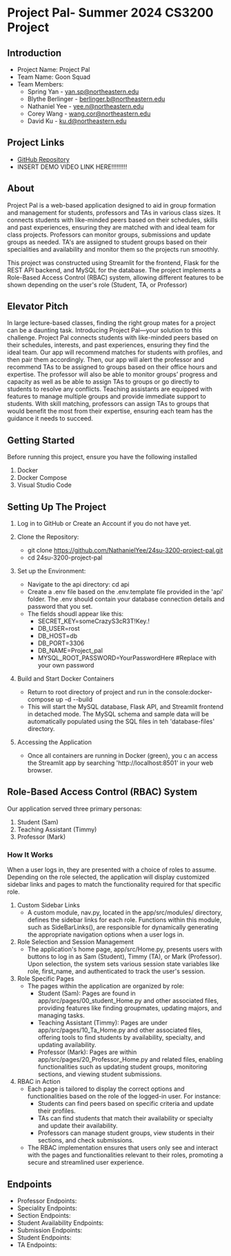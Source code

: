 # Project Pal- Summer 2024 CS3200 Project

## Introduction
- Project Name: Project Pal
- Team Name: Goon Squad
- Team Members:
    - Spring Yan - yan.sp@northeastern.edu
    - Blythe Berlinger - berlinger.b@northeastern.edu
    - Nathaniel Yee - yee.n@northeastern.edu
    - Corey Wang - wang.cor@northeastern.edu
    - David Ku - ku.d@northeastern.edu

## Project Links
- [GitHub Repository](https://github.com/NathanielYee/24su-3200-project-pal)
- INSERT DEMO VIDEO LINK HERE!!!!!!!!!

## About

Project Pal is a web-based application designed to aid in group formation and management for students, professors and TAs in various class sizes. It connects students with like-minded peers based on their schedules, skills and past experiences, ensuring they are matched with and ideal team for class projects. Professors can monitor groups, submissions and update groups as needed. TA's are assigned to student groups based on their specialities and availability and monitor them so the projects run smoothly. 

This project was constructed using Streamlit for the frontend, Flask for the REST API backend, and MySQL for the database. The project implements a Role-Based Access Control (RBAC) system, allowing different features to be shown depending on the user's role (Student, TA, or Professor)

## Elevator Pitch

In large lecture-based classes, finding the right group mates for a project can be a daunting task. Introducing Project Pal—your solution to this challenge. Project Pal connects students with like-minded peers based on their schedules, interests, and past experiences, ensuring they find the ideal team. Our app will recommend matches for students with profiles, and then pair them accordingly. Then, our app will alert the professor and recommend TAs to be assigned to groups based on their office hours and expertise. The professor will also be able to monitor groups’ progress and capacity as well as be able to assign TAs to groups or go directly to students to resolve any conflicts. Teaching assistants are equipped with features to manage multiple groups and provide immediate support to students. With skill matching, professors can assign TAs to groups that would benefit the most from their expertise, ensuring each team has the guidance it needs to succeed. 

## Getting Started
Before running this project, ensure you have the following installed
1. Docker
2. Docker Compose
3. Visual Studio Code

## Setting Up The Project
1. Log in to GitHub or Create an Account if you do not have yet. 
2. Clone the Repository:
    - git clone https://github.com/NathanielYee/24su-3200-project-pal.git
    - cd 24su-3200-project-pal
3. Set up the Environment:
    - Navigate to the api directory: cd api
    - Create a .env file based on the .env.template file provided in the 'api' folder. The .env should contain your database connection details and password that you set. 
    - The fields shoudl appear like this:
        - SECRET_KEY=someCrazyS3cR3T!Key.!
        - DB_USER=rost
        - DB_HOST=db
        - DB_PORT=3306
        - DB_NAME=Project_pal
        - MYSQL_ROOT_PASSWORD=YourPasswordHere  #Replace with your own password

4. Build and Start Docker Containers
    - Return to root directory of project and run in the console:docker-compose up -d --build
    - This will start the MySQL database, Flask API, and Streamlit frontend in detached mode. The MySQL schema and sample data will be automatically populated using the SQL files in teh 'database-files' directory. 

5. Accessing the Application
    - Once all containers are running in Docker (green), you c an access the Streamlit app by searching 'http://localhost:8501' in your web browser.
 

## Role-Based Access Control (RBAC) System
Our application served three primary personas:
1. Student (Sam)
2. Teaching Assistant (Timmy)
3. Professor (Mark)

### How It Works
When a user logs in, they are presented with a choice of roles to assume. Depending on the role selected, the application will display customized sidebar links and pages to match the functionality required for that specific role. 

1. Custom Sidebar Links
    - A custom module, nav.py, located in the app/src/modules/ directory, defines the sidebar links for each role. Functions within this module, such as SideBarLinks(), are responsible for dynamically generating the appropriate navigation options when a user logs in.
2. Role Selection and Session Management
    - The application's home page, app/src/Home.py, presents users with buttons to log in as Sam (Student), Timmy (TA), or Mark (Professor). Upon selection, the system sets various session state variables like role, first_name, and authenticated to track the user's session.
3. Role Specific Pages
    - The pages within the application are organized by role:
        - Student (Sam): Pages are found in app/src/pages/00_student_Home.py and other associated files, providing features like finding groupmates, updating majors, and managing tasks.
        - Teaching Assistant (Timmy): Pages are under app/src/pages/10_Ta_Home.py and other associated files, offering tools to find students by availability, specialty, and updating availability.
        - Professor (Mark): Pages are within app/src/pages/20_Professor_Home.py and related files, enabling functionalities such as updating student groups, monitoring sections, and viewing student submissions.
4. RBAC in Action
    - Each page is tailored to display the correct options and functionalities based on the role of the logged-in user. For instance:
        - Students can find peers based on specific criteria and update their profiles.
        - TAs can find students that match their availability or specialty and update their availability.
        - Professors can manage student groups, view students in their sections, and check submissions.
    - The RBAC implementation ensures that users only see and interact with the pages and functionalities relevant to their roles, promoting a secure and streamlined user experience.


## Endpoints 
- Professor Endpoints:
- Speciality Endpoints:
- Section Endpoints:
- Student Availability Endpoints:
- Submission Endpoints:
- Student Endpoints:
- TA Endpoints:

